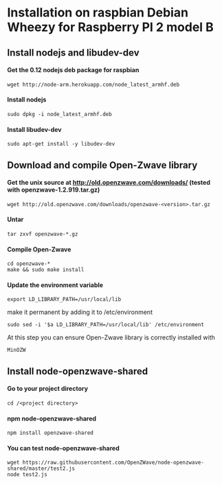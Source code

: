 # Installation on raspbian Debian Wheezy for Raspberry PI 2 model B

## Install nodejs and libudev-dev
#### Get the 0.12 nodejs deb package for raspbian
```
wget http://node-arm.herokuapp.com/node_latest_armhf.deb
```
#### Install nodejs
```
sudo dpkg -i node_latest_armhf.deb
```
#### Install libudev-dev
```
sudo apt-get install -y libudev-dev
```
## Download and compile Open-Zwave library
#### Get the unix source at http://old.openzwave.com/downloads/ (tested with openzwave-1.2.919.tar.gz)
```
wget http://old.openzwave.com/downloads/openzwave-<version>.tar.gz
```

#### Untar
```
tar zxvf openzwave-*.gz
```

#### Compile Open-Zwave
```
cd openzwave-*
make && sudo make install
```

#### Update the environment variable
```
export LD_LIBRARY_PATH=/usr/local/lib
```
make it permanent by adding it to /etc/environment
```
sudo sed -i '$a LD_LIBRARY_PATH=/usr/local/lib' /etc/environment
```
At this step you can ensure Open-Zwave library is correctly installed with
```
MinOZW
```

## Install node-openzwave-shared
#### Go to your project directory
```
cd /<project directory>
```

#### npm node-openzwave-shared
```
npm install openzwave-shared
```

#### You can test node-openzwave-shared
```
wget https://raw.githubusercontent.com/OpenZWave/node-openzwave-shared/master/test2.js
node test2.js
```
